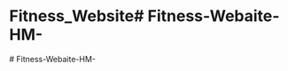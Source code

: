 # Fitness_Website#   F i t n e s s - W e b a i t e - H M -  
 #   F i t n e s s - W e b a i t e - H M -  
 